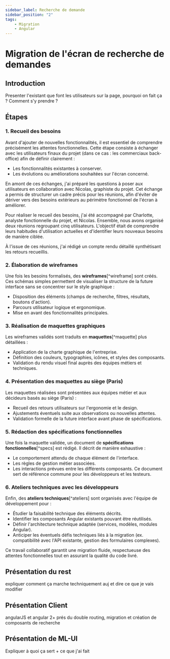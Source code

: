 ```yaml
---
sidebar_label: Recherche de demande
sidebar_position: "2"
tags: 
    - Migration
    - Angular
---
```

# Migration de l'écran de recherche de demandes

## Introduction

Presenter l'existant que font les utilisateurs sur la page, pourquoi on fait ça ? Comment s'y prendre ?

## Étapes

### 1. Recueil des besoins

Avant d'ajouter de nouvelles fonctionnalités, il est essentiel de comprendre précisément les attentes fonctionnelles. Cette étape consiste à échanger avec les utilisateurs finaux du projet (dans ce cas : les commerciaux back-office) afin de définir clairement :
- Les fonctionnalités existantes à conserver.
- Les évolutions ou améliorations souhaitées sur l'écran concerné.

En amont de ces échanges, j'ai préparé les questions à poser aux utilisateurs en collaboration avec Nicolas, graphiste du projet. Cet échange a permis de structurer un cadre précis pour les réunions, afin d'éviter de dériver vers des besoins extérieurs au périmètre fonctionnel de l'écran à améliorer.

Pour réaliser le recueil des besoins, j'ai été accompagné par Charlotte, analyste fonctionnelle du projet, et Nicolas. Ensemble, nous avons organisé deux réunions regroupant cinq utilisateurs. L'objectif était de comprendre leurs habitudes d'utilisation actuelles et d'identifier leurs nouveaux besoins de manière ciblée.

À l'issue de ces réunions, j'ai rédigé un compte rendu détaillé synthétisant les retours recueillis.

### 2. Élaboration de wireframes

Une fois les besoins formalisés, des **wireframes**[^wireframe] sont créés. Ces schémas simples permettent de visualiser la structure de la future interface sans se concentrer sur le style graphique :
- Disposition des éléments (champs de recherche, filtres, résultats, boutons d'action).
- Parcours utilisateur logique et ergonomique.
- Mise en avant des fonctionnalités principales.

### 3. Réalisation de maquettes graphiques

Les wireframes validés sont traduits en **maquettes**[^maquette] plus détaillées :
- Application de la charte graphique de l'entreprise.
- Définition des couleurs, typographies, icônes, et styles des composants.
- Validation du rendu visuel final auprès des équipes métiers et techniques.

### 4. Présentation des maquettes au siège (Paris)

Les maquettes réalisées sont présentées aux équipes métier et aux décideurs basés au siège (Paris) :
- Recueil des retours utilisateurs sur l'ergonomie et le design.
- Ajustements éventuels suite aux observations ou nouvelles attentes.
- Validation formelle de la future interface avant phase de spécifications.

### 5. Rédaction des spécifications fonctionnelles

Une fois la maquette validée, un document de **spécifications fonctionnelles**[^specs] est rédigé. Il décrit de manière exhaustive :
- Le comportement attendu de chaque élément de l'interface.
- Les règles de gestion métier associées.
- Les interactions prévues entre les différents composants.
Ce document sert de référence commune pour les développeurs et les testeurs.

### 6. Ateliers techniques avec les développeurs

Enfin, des **ateliers techniques**[^ateliers] sont organisés avec l'équipe de développement pour :
- Étudier la faisabilité technique des éléments décrits.
- Identifier les composants Angular existants pouvant être réutilisés.
- Définir l'architecture technique adaptée (services, modèles, modules Angular).
- Anticiper les éventuels défis techniques liés à la migration (ex. compatibilité avec l'API existante, gestion des formulaires complexes).

Ce travail collaboratif garantit une migration fluide, respectueuse des attentes fonctionnelles tout en assurant la qualité du code livré.


## Présentation du rest

expliquer comment ça marche techniquement auj et dire ce que je vais modifier

## Présentation Client

angularJS et angular 2+ prés du double routing, migration et création de composants de recherche

## Présentation de ML-UI

Expliquer à quoi ça sert + ce que j'ai fait
